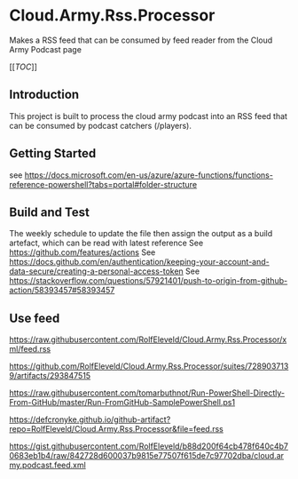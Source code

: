 # Cloud.Army.Rss.Processor
Makes a RSS feed that can be consumed by feed reader from the Cloud Army Podcast page

[[_TOC_]]

## Introduction 

This project is built to process the cloud army podcast into an RSS feed that can be consumed by podcast catchers (/players).

## Getting Started

see https://docs.microsoft.com/en-us/azure/azure-functions/functions-reference-powershell?tabs=portal#folder-structure

## Build and Test

The weekly schedule to update the file then assign the output as a build artefact, which can be read with latest reference
See https://github.com/features/actions
See https://docs.github.com/en/authentication/keeping-your-account-and-data-secure/creating-a-personal-access-token
See https://stackoverflow.com/questions/57921401/push-to-origin-from-github-action/58393457#58393457

## Use feed
https://raw.githubusercontent.com/RolfEleveld/Cloud.Army.Rss.Processor/xml/feed.rss

https://github.com/RolfEleveld/Cloud.Army.Rss.Processor/suites/7289037139/artifacts/293847515

https://raw.githubusercontent.com/tomarbuthnot/Run-PowerShell-Directly-From-GitHub/master/Run-FromGitHub-SamplePowerShell.ps1

https://defcronyke.github.io/github-artifact?repo=RolfEleveld/Cloud.Army.Rss.Processor&file=feed.rss

https://gist.githubusercontent.com/RolfEleveld/b88d200f64cb478f640c4b70683eb1b4/raw/842728d600037b9815e77507f615de7c97702dba/cloud.army.podcast.feed.xml